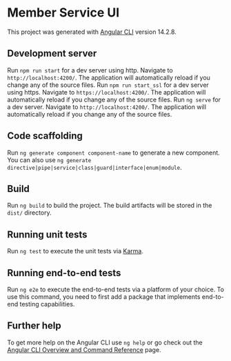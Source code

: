 # Member Service UI 

This project was generated with [Angular CLI](https://github.com/angular/angular-cli) version 14.2.8.

## Development server

Run `npm run start` for a dev server using http. Navigate to `http://localhost:4200/`. The application will automatically reload if you change any of the source files.
Run `npm run start_ssl` for a dev server using https. Navigate to `https://localhost:4200/`. The application will automatically reload if you change any of the source files.
Run `ng serve` for a dev server. Navigate to `http://localhost:4200/`. The application will automatically reload if you change any of the source files.

## Code scaffolding

Run `ng generate component component-name` to generate a new component. You can also use `ng generate directive|pipe|service|class|guard|interface|enum|module`.

## Build

Run `ng build` to build the project. The build artifacts will be stored in the `dist/` directory.

## Running unit tests

Run `ng test` to execute the unit tests via [Karma](https://karma-runner.github.io).

## Running end-to-end tests

Run `ng e2e` to execute the end-to-end tests via a platform of your choice. To use this command, you need to first add a package that implements end-to-end testing capabilities.

## Further help

To get more help on the Angular CLI use `ng help` or go check out the [Angular CLI Overview and Command Reference](https://angular.io/cli) page.
